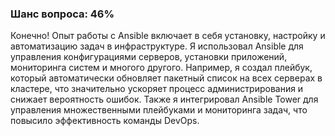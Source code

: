 ### Шанс вопроса: 46%

Конечно! Опыт работы с Ansible включает в себя установку, настройку и автоматизацию задач в инфраструктуре. Я использовал Ansible для управления конфигурациями серверов, установки приложений, мониторинга систем и многого другого. Например, я создал плейбук, который автоматически обновляет пакетный список на всех серверах в кластере, что значительно ускоряет процесс администрирования и снижает вероятность ошибок. Также я интегрировал Ansible Tower для управления множественными плейбуками и мониторинга задач, что повысило эффективность команды DevOps.